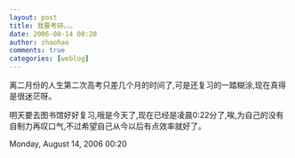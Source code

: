 ```yaml
---
layout: post
title: 我要考研。。。
date: 2006-08-14 00:20
author: zhaohao
comments: true
categories: [weblog]
---
```

离二月份的人生第二次高考只差几个月的时间了,可是还复习的一踏糊涂,现在真得是很迷茫呀。

明天要去图书馆好好复习,哦是今天了,现在已经是凌晨0:22分了,唉,为自己的没有自制力再叹口气,不过希望自己从今以后有点效率就好了。

Monday, August 14, 2006 00:20
